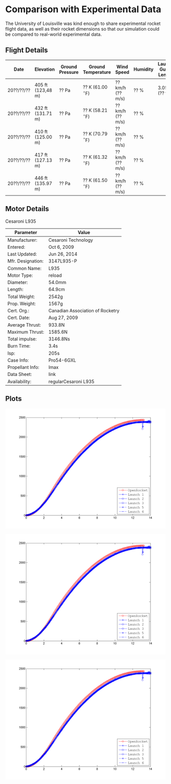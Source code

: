 # Comparison with Experimental Data

The University of Louisville was kind enough to share experimental rocket flight data, as well as their rocket dimensions so that our simulation could be compared to real-world experimental data.

## Flight Details


| Date       | Elevation         | Ground Pressure | Ground Temperature     | Wind Speed       | Humidity | Launch Guide Length |
| ---        | ---               | ---             | ---                    | ---              | ---      | ---                 |
| 20??/??/?? | 405 ft (123,48 m) | ?? Pa           | ?? K (61.00 $^\circ$F) | ?? km/h (?? m/s) | ?? %     | 3.05 m (?? ft)      |
| 20??/??/?? | 432 ft (131.71 m) | ?? Pa           | ?? K (58.21 $^\circ$F) | ?? km/h (?? m/s) | ?? %     |                     |
| 20??/??/?? | 410 ft (125.00 m) | ?? Pa           | ?? K (70.79 $^\circ$F) | ?? km/h (?? m/s) | ?? %     |                     |
| 20??/??/?? | 417 ft (127.13 m) | ?? Pa           | ?? K (61.32 $^\circ$F) | ?? km/h (?? m/s) | ?? %     |                     |
| 20??/??/?? | 446 ft (135.97 m) | ?? Pa           | ?? K (61.50 $^\circ$F) | ?? km/h (?? m/s) | ?? %     |                     |

## Motor Details

Cesaroni L935

| Parameter         | Value                            |
| ---               | ---                              |
| Manufacturer:     | Cesaroni Technology              |
| Entered:          | Oct 6, 2009                      |
| Last Updated:     | Jun 26, 2014                     |
| Mfr. Designation: | 3147L935-P                       |
| Common Name:      | L935                             |
| Motor Type:       | reload                           |
| Diameter:         | 54.0mm                           |
| Length:           | 64.9cm                           |
| Total Weight:     | 2542g                            |
| Prop. Weight:     | 1567g                            |
| Cert. Org.:       | Canadian Association of Rocketry |
| Cert. Date:       | Aug 27, 2009                     |
| Average Thrust:   | 933.8N                           |
| Maximum Thrust:   | 1585.6N                          |
| Total impulse:    | 3146.8Ns                         |
| Burn Time:        | 3.4s                             |
| Isp:              | 205s                             |
| Case Info:        | Pro54-6GXL                       |
| Propellant Info:  | Imax                             |
| Data Sheet:       | link                             |
| Availability:     | regularCesaroni L935             |

## Plots

[experimental_comparison_altitude]: images/plots/plot_louisville_analysis.png "" 
![Plot of Simulation Data vs Louisville Rocket Launches \label{experimental_comparison_altitude_label}][experimental_comparison_altitude] 

[experimental_comparison_velocity]: images/plots/plot_louisville_analysis.png "" 
![Plot of Simulation Data vs Louisville Rocket Launches \label{experimental_comparison_velocity_label}][experimental_comparison_velocity] 

[experimental_comparison_velocity]: images/plots/plot_louisville_analysis.png "" 
![Plot of Simulation Data vs Louisville Rocket Launches \label{experimental_comparison_velocity_label}][experimental_comparison_velocity] 
